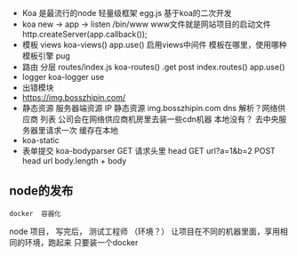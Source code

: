 - Koa 是最流行的node 轻量级框架
egg.js 基于koa的二次开发
- koa new -> app -> listen
    /bin/www
    www文件就是网站项目的启动文件
    http.createServer(app.callback());
- 模板
    views
    koa-views()
    app.use() 启用views中间件
    模板在哪里，使用哪种模板引擎 pug
- 路由 分层
    routes/index.js
    koa-routes()
    .get post
    index.routes()
    app.use()
- logger
    koa-logger use
- 出错模块
- https://img.bosszhipin.com/
- 静态资源 服务器端资源
IP
静态资源
img.bosszhipin.com
dns 解析？网络供应商 列表
公司会在网络供应商机房里去装一些cdn机器
本地没有？ 去中央服务器里请求一次 缓存在本地
- koa-static
- 表单提交
    koa-bodyparser
    GET  请求头里  head GET
    url?a=1&b=2
    POST  head url
    body.length + body


## node的发布
    docker  容器化

node 项目， 写完后， 测试工程师 （环境？）
让项目在不同的机器里面，享用相同的环境，跑起来  只要装一个docker